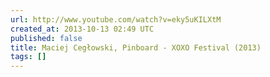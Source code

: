 ```yaml
---
url: http://www.youtube.com/watch?v=eky5uKILXtM
created_at: 2013-10-13 02:49 UTC
published: false
title: Maciej Cegłowski, Pinboard - XOXO Festival (2013)
tags: []
---
```



